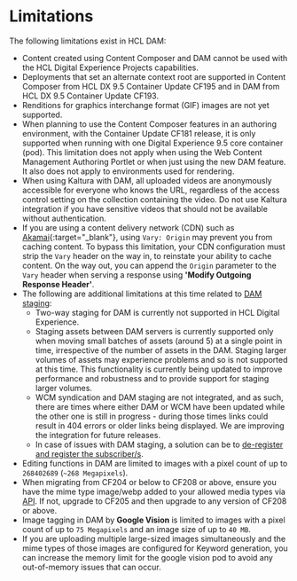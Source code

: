 # Limitations

The following limitations exist in HCL DAM:

-   Content created using Content Composer and DAM cannot be used with the HCL Digital Experience Projects capabilities.
-   Deployments that set an alternate context root are supported in Content Composer from HCL DX 9.5 Container Update CF195 and in DAM from HCL DX 9.5 Container Update CF193.
-   Renditions for graphics interchange format (GIF) images are not yet supported.
-   When planning to use the Content Composer features in an authoring environment, with the Container Update CF181 release, it is only supported when running with one Digital Experience 9.5 core container (pod). This limitation does not apply when using the Web Content Management Authoring Portlet or when just using the new DAM feature. It also does not apply to environments used for rendering.
-   When using Kaltura with DAM, all uploaded videos are anonymously accessible for everyone who knows the URL, regardless of the access control setting on the collection containing the video. Do not use Kaltura integration if you have sensitive videos that should not be available without authentication.
-   If you are using a content delivery network (CDN) such as [Akamai](https://www.akamai.com/our-thinking/cdn/what-is-a-cdn){:target="_blank"}, using `Vary: Origin` may prevent you from caching content. To bypass this limitation, your CDN configuration must strip the `Vary` header on the way in, to reinstate your ability to cache content. On the way out, you can append the `Origin` parameter to the `Vary` header when serving a response using **'Modify Outgoing Response Header'**.
-   The following are additional limitations at this time related to [DAM staging](../configuration/staging_dam/dam_subscription_staging.md):
    -   Two-way staging for DAM is currently not supported in HCL Digital Experience. 
    -   Staging assets between DAM servers is currently supported only when moving small batches of assets (around 5) at a single point in time, irrespective of the number of assets in the DAM. Staging larger volumes of assets may experience problems and so is not supported at this time. This functionality is currently being updated to improve performance and robustness and to provide support for staging larger volumes.
    -   WCM syndication and DAM staging are not integrated, and as such, there are times where either DAM or WCM have been updated while the other one is still in progress - during those times links could result in 404 errors or older links being displayed. We are improving the integration for future releases.
    -   In case of issues with DAM staging, a solution can be to [de-register and register the subscriber/s](../configuration/staging_dam/dam_subscription_staging#registering-or-deregistering-for-dam-staging).
-   Editing functions in DAM are limited to images with a pixel count of up to `268402689` (`~268 Megapixels`).
-  When migrating from CF204 or below to CF208 or above, ensure you have the mime type image/webp added to your allowed media types via [API](../../../extend_dx/apis/hcl_experience_api/openapi_example_API_calls.md#add-a-new-mime-type-in-dam). If not, upgrade to CF205 and then upgrade to any version of CF208 or above.
- Image tagging in DAM by **Google Vision** is limited to images with a pixel count of up to `75 Megapixels` and an image size of up to `40 MB`.
- If you are uploading multiple large-sized images simultaneously and the mime types of those images are configured for Keyword generation, you can increase the memory limit for the google vision pod to avoid any out-of-memory issues that can occur.
